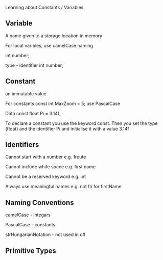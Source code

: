 Learning about Constants / Variables.
## Variable
A name given to a storage location in memory

For local varibles, use camelCase naming

int number;

type - identifier
int number;

## Constant 
an immutable value

For constants const int MaxZoom = 5; use PascalCase

Data
const float Pi = 3.14f;

To declare a constant you use the keyword const.
Then you set the type (float) and the identifier Pi and initialise it with a value 3.14f

## Identifiers
Cannot start with a number e.g. 1route

Cannot include white space e.g. first name

Cannot be a reserved keyword e.g. int

Always use meaningful names e.g. not fn for firstName


## Naming Conventions
camelCase - integars

PascalCase - constants

strHungarianNotation - not used in c#

## Primitive Types

